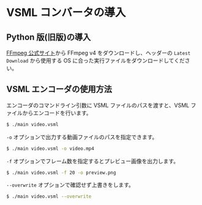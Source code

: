 ---
---

# VSML コンバータの導入

## Python 版(旧版)の導入

[FFmpeg 公式サイト](https://ffmpeg.org/download.html)から FFmpeg v4 をダウンロードし、ヘッダーの `Latest Download` から使用する OS に合った実行ファイルをダウンロードしてください。

## VSML エンコーダの使用方法

エンコーダのコマンドライン引数に VSML ファイルのパスを渡すと、VSML ファイルからエンコードを行います。

```sh
$ ./main video.vsml
```

`-o` オプションで出力する動画ファイルのパスを指定できます。

```sh
$ ./main video.vsml -o video.mp4
```

`-f` オプションでフレーム数を指定するとプレビュー画像を出力します。

```sh
$ ./main video.vsml -f 20 -o preview.png
```

`--overwrite` オプションで確認せず上書きをします。

```sh
$ ./main video.vsml --overwrite
```
